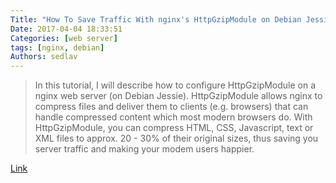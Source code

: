```yaml
---
Title: "How To Save Traffic With nginx's HttpGzipModule on Debian Jessie"
Date: 2017-04-04 18:33:51
Categories: [web server]
tags: [nginx, debian]
Authors: sedlav
---
```


> In this tutorial, I will describe how to configure HttpGzipModule on a nginx web server (on Debian Jessie). HttpGzipModule allows nginx to compress files and deliver them to clients (e.g. browsers) that can handle compressed content which most modern browsers do. With HttpGzipModule, you can compress HTML, CSS, Javascript, text or XML files to approx. 20 - 30% of their original sizes, thus saving you server traffic and making your modem users happier.

[Link](https://www.howtoforge.com/tutorial/how-to-save-traffic-with-nginxs-httpgzipmodule-debian-jessie/)
